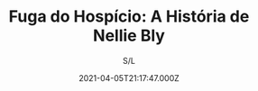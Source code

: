 ---
id: 'f6eb12df-7d76-4bc9-a2ad-1585777c8f36'
type: 'movie' # Filme, Série, Anime
title: "Fuga do Hospício: A História de Nellie Bly"
synopsis: ["Nelly Bly não lembra quem é, nem porque está internada em um manicômio. Com a ajuda de um jovem doutor e apesar de todos os maltratos recebidos por parte de uma enfermeira, Nelly começa a recobrar a memória… mas suas lembranças podem colocá-la em um perigo ainda maior.",
]
originalTitle: "Escaping the Madhouse: The Nellie Bly Story"
date: '2021-04-05T21:17:47.000Z'
update: '2021-04-05T21:17:47.000Z'
releaseDate: '2019-01-06T03:00:00.000Z'
imdb:
  rating: '6.3' # 8.5
  id: '' # tt0470752
duration: '1h 28m'
trailer:
  urls: [
    'qFjttOo4FLo',
  ]
tags: ['720p']
genre: [] #
quality: 'HDTV 720p' # BluRay, WEB-DL, HDTV, WEB-DL4K, WEB-DLe
format: 'Mkv' # MKV, MP4, TS
audio: 'Português, Inglês' # Dublado, Legendado, Dual Audio, Dub & Leg
subtitle: 'S/L' # Português, inglês,
size: '2.46 GB' # 4.8 GB
audioQuality: 10
videoQuality: 10
directors: []
#  - name: 'Lana Wachowski'
#    image: ''
#  - name: 'Lilly Wachowski'
#    image: ''
cast: []
#  - name: 'Keanu Reeves'
#    image: ''
#    characterName: 'Neo'
writers: []
#  - name: ''
#    image: ''
maturityRating:
  age: '' # L , 10, 12, 14, 16, 18
  topics: [''] # Violence, Illegal drugs, Inappropriate Language, Legal Drugs, Sexual Content, Extreme Violence
###########################################
download:
  
  - url: 'magnet:?xt=urn:btih:142899405C03A6E248CE75DED0EB5F8618EED896&dn=Fuga%20do%20Hosp%c3%adcio%20-%20A%20Hist%c3%b3ria%20de%20Nellie%20Bly%202019%20%28720p%29%20LAPUMiA&tr=udp%3a%2f%2ftracker.openbittorrent.com%3a80%2fannounce&tr=udp%3a%2f%2ftracker.opentrackr.org%3a1337%2fannounce&tr=udp%3a%2f%2ftracker.openbittorrent.com%3a80%2fannounce&tr=udp%3a%2f%2ftracker.opentrackr.org%3a1337%2fannounce&tr=udp%3a%2f%2ftracker.trackerfix.com%3a85%2fannounce&tr=udp%3a%2f%2ftracker.coppersurfer.tk%3a6969%2fannounce&tr=udp%3a%2f%2ftracker.leechers-paradise.org%3a6969%2fannounce&tr=udp%3a%2f%2feddie4.nl%3a6969%2fannounce&tr=udp%3a%2f%2fp4p.arenabg.com%3a1337%2fannounce&tr=udp%3a%2f%2fexplodie.org%3a6969%2fannounce&tr=udp%3a%2f%2fzer0day.ch%3a1337%2fannounce'
    resolution: '720p' # 720p, 1080p, 4K,
    audio: 'Dual Áudio' # Dublado, Legendado, Dual Audio
    size: '' # 4.8 GB
    quality: '' # BluRay, WEB-DL
    format: '' # MKV
images:
  cover: '/assets/movies/fuga-do-hospicio-a-historia-de-nellie-bly.jpg'
  background: '/assets/movies/'
---